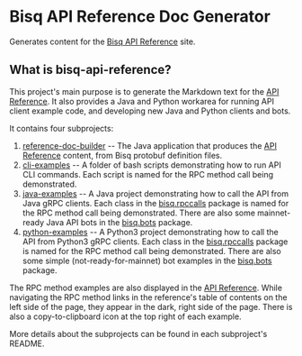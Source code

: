 # Bisq API Reference Doc Generator

Generates content for the [Bisq API Reference](https://bisq-network.github.io/slate) site.

## What is bisq-api-reference?

This project's main purpose is to generate the Markdown text for
the [API Reference](https://bisq-network.github.io/slate). It also provides a Java and Python workarea for running API
client example code, and developing new Java and Python clients and bots.

It contains four subprojects:

1. [reference-doc-builder](https://github.com/bisq-network/bisq-api-reference/tree/main/reference-doc-builder) -- The
   Java application that produces the [API Reference](https://bisq-network.github.io/slate) content, from Bisq protobuf
   definition files.
2. [cli-examples](https://github.com/bisq-network/bisq-api-reference/tree/main/cli-examples) -- A folder of bash scripts
   demonstrating how to run API CLI commands. Each script is named for the RPC method call being demonstrated.
3. [java-examples](https://github.com/bisq-network/bisq-api-reference/tree/main/java-examples) -- A Java project
   demonstrating how to call the API from Java gRPC clients. Each class in the
   [bisq.rpccalls](https://github.com/bisq-network/bisq-api-reference/tree/main/java-examples/src/main/java/bisq/rpccalls)
   package is named for the RPC method call being demonstrated. There are also some mainnet-ready Java API bots in the
   [bisq.bots](https://github.com/bisq-network/bisq-api-reference/tree/main/java-examples/src/main/java/bisq/bots)
   package.
5. [python-examples](https://github.com/bisq-network/bisq-api-reference/tree/main/python-examples) -- A Python3 project
   demonstrating how to call the API from Python3 gRPC clients. Each class in
   the  [bisq.rpccalls](https://github.com/bisq-network/bisq-api-reference/tree/main/python-examples/bisq/rpccalls)
   package is named for the RPC method call being demonstrated. There are also some simple (not-ready-for-mainnet) bot
   examples in the [bisq.bots](https://github.com/bisq-network/bisq-api-reference/tree/main/python-examples/bisq/bots)
   package.

The RPC method examples are also displayed in the [API Reference](https://bisq-network.github.io/slate). While
navigating the RPC method links in the reference's table of contents on the left side of the page, they appear in the
dark, right side of the page. There is also a copy-to-clipboard icon at the top right of each example.

More details about the subprojects can be found in each subproject's README.
